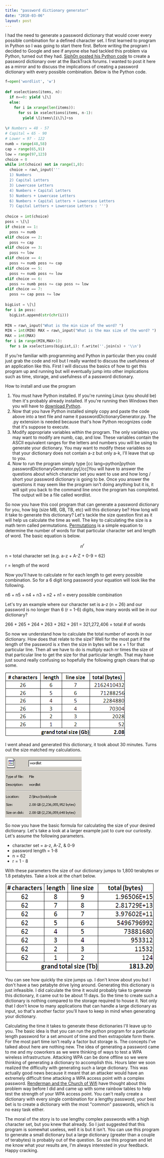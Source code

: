 ```yaml
---
title: "password dictionary generator"
date: "2010-03-06"
layout: post
---
```


I had the need to generate a password dictionary that would cover every possible combination for a defined character set.  I first learned to program in Python so I was going to start there first.  Before writing the program I decided to Google and see if anyone else had tackled this problem via Python, turned out they had.  [Siph0n posted his Python code](http://forums.remote-exploit.org/programming/14204-another-password-wordlist-generator-python.html) to create a password dictionary over at the BackTrack forums.  I wanted to post it here as a mirror and to discuss the implications of creating a password dictionary with every possible combination.  Below is the Python code.


```python 
f=open('wordlist', 'w')

def xselections(items, n): 
  if n==0: yield \[\] 
  else: 
    for i in xrange(len(items)):
      for ss in xselections(items, n-1):
        yield \[items\[i\]\]+ss

\# Numbers = 48 - 57 
# Capital = 65 - 90 
# Lower = 97 - 122
numb = range(48,58)
cap = range(65,91)
low = range(97,123)
choice = 0
while int(choice) not in range(1,8):
  choice = raw\_input('''
  1) Numbers
  2) Capital Letters
  3) Lowercase Letters
  4) Numbers + Capital Letters
  5) Numbers + Lowercase Letters
  6) Numbers + Capital Letters + Lowercase Letters
  7) Capital Letters + Lowercase Letters : ''')

choice = int(choice)
poss = \[\]
if choice == 1:
  poss += numb
elif choice == 2:
  poss += cap
elif choice == 3:
  poss += low
elif choice == 4:
  poss += numb poss += cap
elif choice == 5:
  poss += numb poss += low
elif choice == 6:
  poss += numb poss += cap poss += low
elif choice == 7:
  poss += cap poss += low

bigList = \[\]
for i in poss:
  bigList.append(str(chr(i)))

MIN = raw\_input("What is the min size of the word? ")
MIN = int(MIN) MAX = raw\_input("What is the max size of the word? ")
MAX = int(MAX)
for i in range(MIN,MAX+1):
  for s in xselections(bigList,i): f.write(''.join(s) + '\\n')
```

If you're familiar with programming and Python in particular then you could just grab the code and roll but I really wanted to discuss the usefulness of an application like this.  First I will discuss the basics of how to get this program up and running but will eventually jump into other implications such as time, storage, and usefulness of a password dictionary.

How to install and use the program

1. You must have Python installed.  If you're running Linux (you should be) then it's probably already installed.  If you're running then Windows then you will have to [download Python](http://www.python.org/download/).
2. Now that you have Python installed simply copy and paste the code above into a text file and name it passwordDictionaryGenerator.py.  The .py extension is needed because that's how Python recognizes code that it's suppose to execute.
3. Modify appropriate variables within the program.  The only variables you may want to modify are numb, cap, and low.  These variables contain the ASCII equivalent ranges for the letters and numbers you will be using to generate your dictionary.  You may want to modify these variables so that your dictionary does not contain a-z but only a-k, I'll leave that up to you.
4. Now to run the program simply type \[cc lang=python\]python passwordDictionaryGenerator.py\[/cc\]You will have to answer the questions about which character set you want to use and how long / short your password dictionary is going to be.  Once you answer the questions it may seem like the program isn't doing anything but it is, it will spit you back to the command line once the program has completed.  The output will be a file called wordlist.

So now you have this cool program that can generate a password dictionary for you, how big (size MB, GB, TB, etc) will this dictionary be?  How long will it take to generate this dictionary?  Let's tackle the size question first as it will help us calculate the time as well.  The key to calculating the size is a math term called permutations.  [Permutations](http://www.aaaknow.com/sta-permu.htm) is a simple equation to determine the number of words for that particular character set and length of word.  The basic equation is below.

$$ n^r $$

n = total character set (e.g.  a-z + A-Z + 0-9 = 62)

r = length of the word

Now you'll have to calculate nr for each length to get every possible combination.  So for a 6 digit long password your equation will look like the following.

n6 + n5 + n4 + n3 + n2 + n1 = every possible combination

Let's try an example where our character set is a-z (n = 26) and our password is no longer than 6 (r = 1-6) digits, how many words will be in our dictionary?

266 + 265 + 264 + 263 + 262 + 261 = 321,272,406 = total # of words

So now we understand how to calculate the total number of words in our dictionary.  How does that relate to the size?  Well for the most part if the length of the password is x then the size in bytes will be x + 1 for that particular line.  Then all we have to do is multiply each nr times the size of that particular line to get the size for that particular length.  That may have just sound really confusing so hopefully the following graph clears that up some.

![](/assets/possibleCombinationChart.png)

I went ahead and generated this dictionary, it took about 30 minutes.  Turns out the size matched my calculations.

![](/assets/wordlistSize.png)

So now you have the basic formula for calculating the size of your desired dictionary.  Let's take a look at a larger example just to cure our curiosity.  Let's assume the following parameters.

- character set = a-z, A-Z, & 0-9
- password length = 1-8
- n = 62
- r = 1 - 8

With these parameters the size of our dictionary jumps to 1,800 terabytes or 1.8 petabytes. Take a look at the chart below.

![](/assets/possibleCombinationChart2.png)

You can see how quickly the size jumps up. I don't know about you but I don't have a two petabyte drive lying around. Generating this dictionary is just infeasible. I did calculate the time it would probably take to generate this dictionary, it came out to be about 11 days. So the time to create such a dictionary is nothing compared to the storage required to house it. Not only that I don't know to many applications that can handle a large dictionary as input, so that's another factor you'll have to keep in mind when generating your dictionary.

Calculating the time it takes to generate these dictionaries I'll leave up to you.  The basic idea is that you can run the python program for a particular length password for a set amount of time and then extrapolate form there.  For the most part time isn't really a factor but storage is. The concepts I've talked about here are nothing new. The idea of generating a password came to me and my coworkers as we were thinking of ways to test a WPA wireless infrastructure. Attacking WPA can be done offline so we were thinking of generating a dictionary to accomplish this. Hours later we soon realized the difficulty with generating such a large dictionary. This was actually good news because it meant that an attacker would have an extremely difficult time attacking a WPA access point with a complex password. [Renderman and the Church of Wifi](http://www.renderlab.net/projects/WPA-tables/) have thought about this problem way before I did and came up with some rainbow tables to help test the strength of your WPA access point. You can't really create a dictionary with every single combination for a lengthy password, your best bet is to create a dictionary with the most "common" passwords, which is no easy task either.

The moral of the story is to use lengthy complex passwords with a high character set, but you knew that already. So I just suggested that this program is somewhat useless, well it is but it isn't. You can use this program to generate a small dictionary but a large dictionary (greater than a couple of terabytes) is probably out of the question. So use this program and let me know what your results are, I'm always interested in your feedback. Happy cracking.
